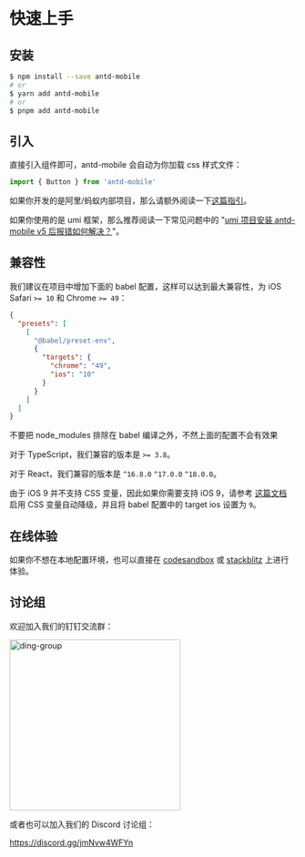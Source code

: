 # 快速上手

## 安装

```bash
$ npm install --save antd-mobile
# or
$ yarn add antd-mobile
# or
$ pnpm add antd-mobile
```

## 引入

直接引入组件即可，antd-mobile 会自动为你加载 css 样式文件：

```js
import { Button } from 'antd-mobile'
```

如果你开发的是阿里/蚂蚁内部项目，那么请额外阅读一下[这篇指引](https://yuque.antfin.com/antd-mobile/kfcgs3/md4or5)。

如果你使用的是 umi 框架，那么推荐阅读一下常见问题中的 "[umi 项目安装 antd-mobile v5 后报错如何解决？](/zh/guide/faq#umi-%E9%A1%B9%E7%9B%AE%E5%AE%89%E8%A3%85-antd-mobile-v5-%E5%90%8E%E6%8A%A5%E9%94%99%E5%A6%82%E4%BD%95%E8%A7%A3%E5%86%B3%EF%BC%9F)"。

## 兼容性

我们建议在项目中增加下面的 babel 配置，这样可以达到最大兼容性，为 iOS Safari `>= 10` 和 Chrome `>= 49`：

```json
{
  "presets": [
    [
      "@babel/preset-env",
      {
        "targets": {
          "chrome": "49",
          "ios": "10"
        }
      }
    ]
  ]
}
```

<Alert type="warning">
  不要把 node_modules 排除在 babel 编译之外，不然上面的配置不会有效果
</Alert>

对于 TypeScript，我们兼容的版本是 `>= 3.8`。

对于 React，我们兼容的版本是 `^16.8.0` `^17.0.0` `^18.0.0`。

由于 iOS 9 并不支持 CSS 变量，因此如果你需要支持 iOS 9，请参考 [这篇文档](/zh/guide/css-variables#css-变量自动降级) 启用 CSS 变量自动降级，并且将 babel 配置中的 target ios 设置为 `9`。

## 在线体验

如果你不想在本地配置环境，也可以直接在 [codesandbox](https://codesandbox.io/s/antd-mobile-snrxr?file=/package.json) 或 [stackblitz](https://stackblitz.com/edit/antd-mobile?file=index.tsx) 上进行体验。

## 讨论组

欢迎加入我们的钉钉交流群：

<img src="https://gw.alipayobjects.com/mdn/rms_25513e/afts/img/A*hBjlR4nUWjkAAAAAAAAAAAAAARQnAQ" alt="ding-group" width="300" />

或者也可以加入我们的 Discord 讨论组：

https://discord.gg/jmNvw4WFYn
